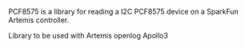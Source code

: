 PCF8575 is a library for reading a I2C PCF8575 device on a SparkFun Artemis controller.

Library to be used with Artemis openlog Apollo3
